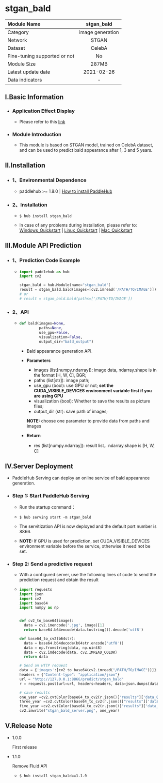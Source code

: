# stgan_bald

|Module Name|stgan_bald|
| :--- | :---: |
|Category|image generation|
|Network|STGAN|
|Dataset|CelebA|
|Fine-tuning supported or not|No|
|Module Size|287MB|
|Latest update date|2021-02-26|
|Data indicators|-|


## I.Basic Information

- ### Application Effect Display
  - Please refer to this [link](https://aistudio.baidu.com/aistudio/projectdetail/1145381)

- ### Module Introduction

  - This module is based on STGAN model, trained on CelebA dataset, and can be used to predict bald appearance after 1, 3 and 5 years.


## II.Installation

- ### 1、Environmental Dependence  

  - paddlehub >= 1.8.0  | [How to install PaddleHub](../../../../docs/docs_en/get_start/installation.rst)

- ### 2、Installation

  - ```shell
    $ hub install stgan_bald
    ```
  - In case of any problems during installation, please refer to: [Windows_Quickstart](../../../../docs/docs_en/get_start/windows_quickstart.md) | [Linux_Quickstart](../../../../docs/docs_en/get_start/linux_quickstart.md) | [Mac_Quickstart](../../../../docs/docs_en/get_start/mac_quickstart.md)
## III.Module API Prediction

- ### 1、Prediction Code Example

  - ```python
    import paddlehub as hub
    import cv2

    stgan_bald = hub.Module(name="stgan_bald")
    result = stgan_bald.bald(images=[cv2.imread('/PATH/TO/IMAGE')])
    # or
    # result = stgan_bald.bald(paths=['/PATH/TO/IMAGE'])
    ```

- ### 2、API

  - ```python
    def bald(images=None,
             paths=None,
             use_gpu=False,
             visualization=False,
             output_dir="bald_output")
    ```

    - Bald appearance generation API.

    - **Parameters**
      - images (list\[numpy.ndarray\]): image data, ndarray.shape is in the format [H, W, C], BGR;
      - paths (list[str]): image path;
      - use_gpu (bool): use GPU or not; **set the CUDA_VISIBLE_DEVICES environment variable first if you are using GPU**
      - visualization (bool): Whether to save the results as picture files;
      - output_dir (str): save path of images;

      **NOTE:** choose one parameter to provide data from paths and images

    - **Return**

      - res (list\[numpy.ndarray\]): result list，ndarray.shape is \[H, W, C\]

## IV.Server Deployment

- PaddleHub Serving can deploy an online service of bald appearance generation.

- ### Step 1: Start PaddleHub Serving

  - Run the startup command：
  - ```shell
    $ hub serving start -m stgan_bald
    ```

  - The servitization API is now deployed and the default port number is 8866.

  - **NOTE:**  If GPU is used for prediction, set CUDA_VISIBLE_DEVICES environment variable before the service, otherwise it need not be set.

- ### Step 2: Send a predictive request

  - With a configured server, use the following lines of code to send the prediction request and obtain the result

  - ```python
    import requests
    import json
    import cv2
    import base64
    import numpy as np


    def cv2_to_base64(image):
      data = cv2.imencode('.jpg', image)[1]
      return base64.b64encode(data.tostring()).decode('utf8')

    def base64_to_cv2(b64str):
      data = base64.b64decode(b64str.encode('utf8'))
      data = np.fromstring(data, np.uint8)
      data = cv2.imdecode(data, cv2.IMREAD_COLOR)
      return data

    # Send an HTTP request
    data = {'images':[cv2_to_base64(cv2.imread("/PATH/TO/IMAGE"))]}
    headers = {"Content-type": "application/json"}
    url = "http://127.0.0.1:8866/predict/stgan_bald"
    r = requests.post(url=url, headers=headers, data=json.dumps(data))

    # save results
    one_year =cv2.cvtColor(base64_to_cv2(r.json()["results"]['data_0']), cv2.COLOR_RGB2BGR)
    three_year =cv2.cvtColor(base64_to_cv2(r.json()["results"]['data_1']), cv2.COLOR_RGB2BGR)
    five_year =cv2.cvtColor(base64_to_cv2(r.json()["results"]['data_2']), cv2.COLOR_RGB2BGR)
    cv2.imwrite("stgan_bald_server.png", one_year)
    ```


## V.Release Note

* 1.0.0

  First release

* 1.1.0

  Remove Fluid API

  - ```shell
    $ hub install stgan_bald==1.1.0
    ```
